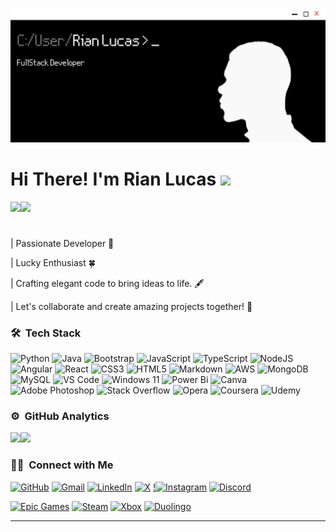 <p align="center">
    <img src=".\assets\rianbanner.png">
</p>

<p>
  <h1 href="https://github.com/DenverCoder1/readme-typing-svg">Hi There! I'm Rian Lucas <img src = "https://raw.githubusercontent.com/MartinHeinz/MartinHeinz/master/wave.gif" width = 30px></h1>
</p>
<p allign="center">
<img src="https://cue-equitytools.usc.edu/assets/emoji/animations/happy-711b959044694b1eaae440cb986137588036d58ebd61f035cbb486d4f762192a.gif" width = 60px marginright= 20px><img src="https://readme-typing-svg.herokuapp.com?&font=IBM+Plex+Sans&color=FFFFFF&size=20&lines=Hy!;Welcome+to+my+GitHub+Profile!;I'm+a+Dev+Fullstack;And+I+studying+I.T.+on+UNIVESP" />
</p>
<h1></h1>

<p>| Passionate Developer 🚀 </p>
<p>| Lucky Enthusiast 🍀</p>
<p>| Crafting elegant code to bring ideas to life. 🖋️</p>
<p>| Let's collaborate and create amazing projects together! 🤝</p>

### 🛠 &nbsp;Tech Stack

<p align="center">

![Python](https://img.shields.io/badge/python-3670A0?style=for-the-badge&logo=python&logoColor=ffdd54)
![Java](https://img.shields.io/badge/Java-ED8B00?style=for-the-badge&logo=openjdk&logoColor=white)
![Bootstrap](https://img.shields.io/badge/bootstrap-%238511FA.svg?style=for-the-badge&logo=bootstrap&logoColor=white)
![JavaScript](https://img.shields.io/badge/javascript-%23323330.svg?style=for-the-badge&logo=javascript&logoColor=%23F7DF1E)
![TypeScript](https://img.shields.io/badge/typescript-%23007ACC.svg?style=for-the-badge&logo=typescript&logoColor=white)
![NodeJS](https://img.shields.io/badge/node.js-6DA55F?style=for-the-badge&logo=node.js&logoColor=white)
![Angular](https://img.shields.io/badge/angular-%23DD0031.svg?style=for-the-badge&logo=angular&logoColor=white)
![React](https://img.shields.io/badge/react-%2320232a.svg?style=for-the-badge&logo=react&logoColor=%2361DAFB)
![CSS3](https://img.shields.io/badge/css3-%231572B6.svg?style=for-the-badge&logo=css3&logoColor=white)
![HTML5](https://img.shields.io/badge/html5-%23E34F26.svg?style=for-the-badge&logo=html5&logoColor=white)
![Markdown](https://img.shields.io/badge/markdown-%23000000.svg?style=for-the-badge&logo=markdown&logoColor=white)
![AWS](https://img.shields.io/badge/AWS-%23FF9900.svg?style=for-the-badge&logo=amazon-aws&logoColor=white)
![MongoDB](https://img.shields.io/badge/MongoDB-%234ea94b.svg?style=for-the-badge&logo=mongodb&logoColor=white)
![MySQL](https://img.shields.io/badge/mysql-%2300f.svg?style=for-the-badge&logo=mysql&logoColor=white)
![VS Code](https://img.shields.io/badge/VS%20Code-0078d7.svg?style=for-the-badge&logo=visual-studio-code&logoColor=white)
![Windows 11](https://img.shields.io/badge/Windows%2011-%230079d5.svg?style=for-the-badge&logo=Windows%2011&logoColor=white)
![Power Bi](https://img.shields.io/badge/power_bi-F2C811?style=for-the-badge&logo=powerbi&logoColor=black)
![Canva](https://img.shields.io/badge/Canva-%2300C4CC.svg?style=for-the-badge&logo=Canva&logoColor=white)
![Adobe Photoshop](https://img.shields.io/badge/adobe%20photoshop-%2331A8FF.svg?style=for-the-badge&logo=adobe%20photoshop&logoColor=white)
![Stack Overflow](https://img.shields.io/badge/-Stackoverflow-FE7A16?style=for-the-badge&logo=stack-overflow&logoColor=white)
![Opera](https://img.shields.io/badge/Opera-FF1B2D?style=for-the-badge&logo=Opera&logoColor=white)
![Coursera](https://img.shields.io/badge/Coursera-%230056D2.svg?style=for-the-badge&logo=Coursera&logoColor=white)
![Udemy](https://img.shields.io/badge/Udemy-A435F0?style=for-the-badge&logo=Udemy&logoColor=white)

</p>


### ⚙️ &nbsp;GitHub Analytics

<p allign="center">
<a href="https://github.com/rianlucky"><img height="180em" src="https://github-readme-stats-eight-theta.vercel.app/api?username=rianlucky&show_icons=true&theme=algolia&include_all_commits=true&count_private=true"/></a><a href="https://github.com/rianlucky"><img height="180em" src="https://github-readme-stats-eight-theta.vercel.app/api/top-langs/?username=rianlucky&layout=compact&langs_count=8&theme=algolia"/></a>
</p>

### 🤝🏻 &nbsp;Connect with Me

<p allignitems="row">

<a href="#">![GitHub](https://img.shields.io/badge/github-%23121011.svg?style=for-the-badge&logo=github&logoColor=white)</a>
<a href="#">![Gmail](https://img.shields.io/badge/Gmail-D14836?style=for-the-badge&logo=gmail&logoColor=white)</a>
<a href="#">![LinkedIn](https://img.shields.io/badge/linkedin-%230077B5.svg?style=for-the-badge&logo=linkedin&logoColor=white)</a>
<a href="#">![X](https://img.shields.io/badge/X-%231DA1F2.svg?style=for-the-badge&logo=X&logoColor=white)</a>
<a href="#">!![Instagram](https://img.shields.io/badge/Instagram-%23E4405F.svg?style=for-the-badge&logo=Instagram&logoColor=white)</a>
<a href="#">![Discord](https://img.shields.io/badge/Discord-%235865F2.svg?style=for-the-badge&logo=discord&logoColor=white)</a>

<a href="#">![Epic Games](https://img.shields.io/badge/epicgames-%23313131.svg?style=for-the-badge&logo=epicgames&logoColor=white)</a>
<a href="#">![Steam](https://img.shields.io/badge/steam-%23000000.svg?style=for-the-badge&logo=steam&logoColor=white)</a>
<a href="#">![Xbox](https://img.shields.io/badge/xbox-%23107C10.svg?style=for-the-badge&logo=xbox&logoColor=white)</a>
<a href="#">![Duolingo](https://img.shields.io/badge/Duolingo-%234DC730.svg?style=for-the-badge&logo=Duolingo&logoColor=white)</a>


</p>

-----

 
